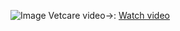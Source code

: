 ![Image](https://github.com/user-attachments/assets/7511419b-b10d-4c84-b23f-79a1f77ad71d)
Vetcare video->: [Watch video](https://drive.google.com/file/d/1p3QaT7Y8-4QW4XpAPR8u1p9jjkHH_v2c/view?usp=drive_link)
